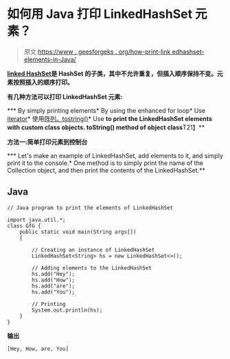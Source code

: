 # 如何用 Java 打印 LinkedHashSet 元素？

> 原文:[https://www . geesforgeks . org/how-print-link edhashset-elements-in-Java/](https://www.geeksforgeeks.org/how-to-print-linkedhashset-elements-in-java/)

[**linked HashSet**](https://www.geeksforgeeks.org/linkedhashset-in-java-with-examples/)**是 HashSet 的子类，其中不允许重复，但插入顺序保持不变。元素按照插入的顺序打印。**

****有几种方法可以打印 LinkedHashSet 元素:****

***   By simply printing elements*   By using the enhanced for loop*   Use [iterator](https://www.geeksforgeeks.org/iterators-in-java/)*   使用[阵列。tostring()](https://www.geeksforgeeks.org/arrays-tostring-in-java-with-examples/)*   Use **to print the LinkedHashSet elements with custom class objects. **toString()** method of object class**T21】**

****方法一:简单打印元素到控制台****

***   Let's make an example of LinkedHashSet, add elements to it, and simply print it to the console.*   One method is to simply print the name of the Collection object, and then print the contents of the LinkedHashSet.**

## **Java**

```
// Java program to print the elements of LinkedHashSet

import java.util.*;
class GfG {
    public static void main(String args[])
    {

        // Creating an instance of LinkedHashSet
        LinkedHashSet<String> hs = new LinkedHashSet<>();

        // Adding elements to the LinkedHashSet
        hs.add("Hey");
        hs.add("How");
        hs.add("are");
        hs.add("You");

        // Printing
        System.out.println(hs);
    }
}
```

****输出****

```
[Hey, How, are, You]
```